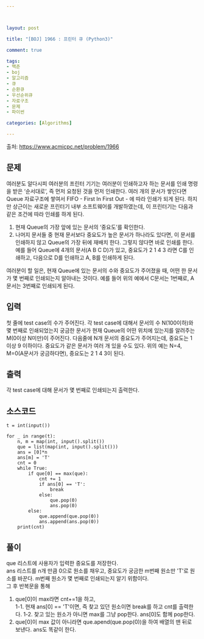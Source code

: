 ```yaml
---



layout: post

title: "[BOJ] 1966 : 프린터 큐 (Python3)"

comment: true

tags:
- 백준
- boj
- 알고리즘
- 큐
- 순환큐
- 우선순위큐
- 자료구조
- 문제
- 파이썬

categories: [Algorithms]

---
```




출처: https://www.acmicpc.net/problem/1966



## 문제
여러분도 알다시피 여러분의 프린터 기기는 여러분이 인쇄하고자 하는 문서를 인쇄 명령을 받은 ‘순서대로’, 즉 먼저 요청된 것을 먼저 인쇄한다. 여러 개의 문서가 쌓인다면 Queue 자료구조에 쌓여서 FIFO - First In First Out - 에 따라 인쇄가 되게 된다. 하지만 상근이는 새로운 프린터기 내부 소프트웨어를 개발하였는데, 이 프린터기는 다음과 같은 조건에 따라 인쇄를 하게 된다.

1. 현재 Queue의 가장 앞에 있는 문서의 ‘중요도’를 확인한다.
2. 나머지 문서들 중 현재 문서보다 중요도가 높은 문서가 하나라도 있다면, 이 문서를 인쇄하지 않고 Queue의 가장 뒤에 재배치 한다. 그렇지 않다면 바로 인쇄를 한다.
예를 들어 Queue에 4개의 문서(A B C D)가 있고, 중요도가 2 1 4 3 라면 C를 인쇄하고, 다음으로 D를 인쇄하고 A, B를 인쇄하게 된다.

여러분이 할 일은, 현재 Queue에 있는 문서의 수와 중요도가 주어졌을 때, 어떤 한 문서가 몇 번째로 인쇄되는지 알아내는 것이다. 예를 들어 위의 예에서 C문서는 1번째로, A문서는 3번째로 인쇄되게 된다.

## 입력
첫 줄에 test case의 수가 주어진다. 각 test case에 대해서 문서의 수 N(100이하)와 몇 번째로 인쇄되었는지 궁금한 문서가 현재 Queue의 어떤 위치에 있는지를 알려주는 M(0이상 N미만)이 주어진다. 다음줄에 N개 문서의 중요도가 주어지는데, 중요도는 1 이상 9 이하이다. 중요도가 같은 문서가 여러 개 있을 수도 있다. 위의 예는 N=4, M=0(A문서가 궁금하다면), 중요도는 2 1 4 3이 된다.


## 출력
각 test case에 대해 문서가 몇 번째로 인쇄되는지 출력한다.


## 소스코드
```
t = int(input())

for _ in range(t):
    n, m = map(int, input().split())
    que = list(map(int, input().split()))
    ans = [0]*n
    ans[m] = 'T'
    cnt = 0
    while True:
        if que[0] == max(que):
            cnt += 1
            if ans[0] == 'T':
                break
            else:
                que.pop(0)
                ans.pop(0)
        else:
            que.append(que.pop(0))
            ans.append(ans.pop(0))
    print(cnt)

```

## 풀이
que 리스트에 사용자가 입력한 중요도를 저장한다.  
ans 리스트를 n개 만큼 0으로 원소를 채우고, 중요도가 궁금한 m번째 원소만 'T'로 원소를 바꾼다. m번째 원소가 몇 번째로 인쇄되는지 알기 위함이다.  
그 후 반복문을 통해  
1. que[0]이 max라면 cnt+=1을 하고,  
1-1. 현재 ans[0] == 'T'이면, 즉 찾고 있던 원소이면 break를 하고 cnt를 출력한다.
1-2. 찾고 있는 원소가 아니면 max를 그냥 pop한다. ans[0]도 함께 pop한다.
2. que[0]이 max 값이 아니라면 que.apend(que.pop(0))을 하여 배열의 맨 뒤로 보낸다. ans도 똑같이 한다.
